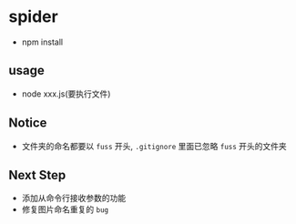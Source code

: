 # spider

- npm install

## usage
- node xxx.js(要执行文件)

## Notice
- 文件夹的命名都要以 `fuss` 开头, `.gitignore` 里面已忽略 `fuss` 开头的文件夹

## Next Step
- 添加从命令行接收参数的功能
- 修复图片命名重复的 `bug`
